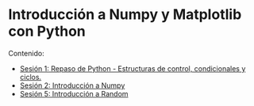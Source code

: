 # Introducción a Numpy y Matplotlib con Python


Contenido:

* <a href='Sesion-01/Sesion-01.ipynb'>Sesión 1: Repaso de Python - Estructuras de control, condicionales y ciclos.</a>
* <a href='Sesion-02/Sesion-02.ipynb'>Sesión 2: Introducción a Numpy</a>
* <a href='Sesion-04/Sesion-05.ipynb'>Sesión 5: Introducción a Random</a>